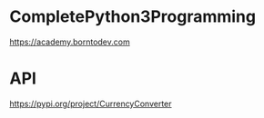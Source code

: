 # CompletePython3Programming
https://academy.borntodev.com
# API
https://pypi.org/project/CurrencyConverter
